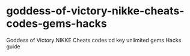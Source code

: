 # goddess-of-victory-nikke-cheats-codes-gems-hacks
Goddess of Victory NIKKE Cheats codes cd key unlimited gems Hacks guide
